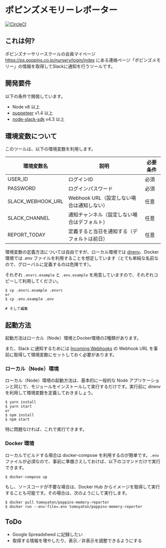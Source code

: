 # ポピンズメモリーレポーター

[![CircleCI](https://circleci.com/gh/tomoya/poppins-memory-reporter/tree/master.svg?style=svg)](https://circleci.com/gh/tomoya/poppins-memory-reporter/tree/master)

## これは何?

ポピンズナーサリースクールの会員マイページ https://ps.poppins.co.jp/nursery/login/index にある連絡ページ「ポピンズメモリー」の情報を取得してSlackに通知を行うツールです。

## 開発要件

以下の条件で開発しています。

- Node v8 以上
- [puppeteer](https://github.com/GoogleChrome/puppeteer) v1.4 以上
- [node-slack-sdk](https://github.com/slackapi/node-slack-sdk) v4.3 以上

## 環境変数について

このツールは、以下の環境変数を利用します。

| 環境変数名 | 説明 | 必要条件 |
| -- | -- | -- |
| USER_ID | ログインID | 必須 |
| PASSWORD | ログインパスワード | 必須 |
| SLACK_WEBHOOK_URL | Webhook URL（設定しない場合は通知しない） | 任意 |
| SLACK_CHANNEL | 通知チャンネル（設定しない場合はデフォルト） | 任意 |
| REPORT_TODAY | 定義すると当日を通知する（デフォルトは前日） | 任意 |

環境変数の定義方法については自由ですが、ローカル環境では [direnv](https://github.com/direnv/direnv)、Docker 環境では .env ファイルを利用することを想定しています（とても単純な名前なので、グローバルに定義するのは危険です）。

それぞれ `.envrc.example` と `.env.example` を用意していますので、それぞれコピーして利用してください。

```
$ cp .envrc.example .envrc
or
$ cp .env.example .env

# そして編集
```

## 起動方法

起動方法はローカル（Node）環境とDocker環境の2種類があります。

また、Slack に通知するためには [Incoming Webhooks](https://my.slack.com/services/new/incoming-webhook) の Webhook URL を事前に取得して環境変数にセットしておく必要があります。

### ローカル（Node）環境

ローカル（Node）環境の起動方法は、基本的に一般的な Node アプリケーションと同じで、モジュールをインストールして実行するだけです。実行前に direnv を利用して環境変数を定義しておきましょう。

```
$ yarn install
$ yarn start
or
$ npm install
$ npm start
```

特に問題なければ、これで実行できます。

### Docker 環境

ローカルでビルドする場合は docker-compose を利用するのが簡単です。`.env` ファイルが必須なので、事前に準備さえしておけば、以下のコマンドだけで実行できます。

```
$ docker-compose up
```

もし、ソースコードが不要な場合は、Docker Hub からイメージを取得して実行することも可能です。その場合は、次のようにして実行します。

```
$ docker pull tomoyaton/poppins-memory-reporter
$ docker run --env-file=.env tomoyaton/poppins-memory-reporter
```

## ToDo

- Google Spreadsheed に記録したい
- 取得する情報を増やしたり、表示／非表示を調整できるようにする
